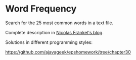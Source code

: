 # Word Frequency

Search for the 25 most common words in a text file.

Complete description in [Nicolas Fränkel's blog](https://blog.frankel.ch/exercises-programming-style/1/).

Solutions in different programming styles:

https://github.com/ajavageek/epshomework/tree/chapter30
